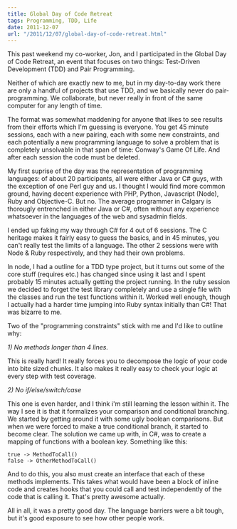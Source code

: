 ```yaml
---
title: Global Day of Code Retreat
tags: Programming, TDD, Life
date: 2011-12-07
url: "/2011/12/07/global-day-of-code-retreat.html"
---
```


This past weekend my co-worker, Jon, and I participated in the Global
Day of Code Retreat, an event that focuses on two things: Test-Driven
Development (TDD) and Pair Programming.

Neither of which are exactly new to me, but in my day-to-day work
there are only a handful of projects that use TDD, and we basically
never do pair-programming. We collaborate, but never really in front
of the same computer for any length of time.

The format was somewhat maddening for anyone that likes to see results
from their efforts which I'm guessing is everyone. You get 45 minute
sessions, each with a new pairing, each with some new constraints, and
each potentially a new programming language to solve a problem that is
completely unsolvable in that span of time: Conway's Game Of Life. And
after each session the code must be deleted.

My first suprise of the day was the representation of programming
languages: of about 20 participants, all were either Java or C# guys,
with the exception of one Perl guy and us. I thought I would find more
common ground, having decent experience with PHP, Python, Javascript
(Node), Ruby and Objective-C. But no. The average programmer in
Calgary is thorougly entrenched in either Java or C#, often without
any experience whatsoever in the languages of the web and sysadmin
fields.

I ended up faking my way through C# for 4 out of 6 sessions. The C
heritage makes it fairly easy to guess the basics, and in 45 minutes,
you can't really test the limits of a language. The other 2 sessions
were with Node & Ruby respectively, and they had their own problems.

In node, I had a outline for a TDD type project, but it turns out some
of the core stuff (requires etc.) has changed since using it last and
I spent probably 15 minutes actually getting the project running. In
the ruby session we decided to forget the test library completely and
use a single file with the classes and run the test functions within
it. Worked well enough, though I actually had a harder time jumping
into Ruby syntax initially than C#! That was bizarre to me.

Two of the "programming constraints" stick with me and I'd like to
outline why:

*1) No methods longer than 4 lines.*

This is really hard! It really forces you to decompose the logic of
your code into bite sized chunks. It also makes it really easy to
check your logic at every step with test coverage.

*2) No if/else/switch/case*

This one is even harder, and I think i'm still learning the lesson
within it. The way I see it is that it formalizes your comparison and
conditional branching. We started by getting around it with some ugly
boolean comparisons. But when we were forced to make a true
conditional branch, it started to become clear. The solution we came
up with, in C#, was to create a mapping of functions with a boolean
key. Something like this:

    true -> MethodToCall()
    false -> OtherMethodToCall()

And to do this, you also must create an interface that each of these
methods implements. This takes what would have been a block of inline
code and creates hooks that you could call and test independently of
the code that is calling it. That's pretty awesome actually.

All in all, it was a pretty good day. The language barriers were a bit
tough, but it's good exposure to see how other people work.
